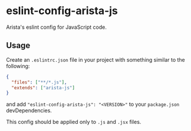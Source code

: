 # eslint-config-arista-js

Arista's eslint config for JavaScript code.

## Usage

Create an `.eslintrc.json` file in your project with something similar to the following:

```json
{
  "files": ["**/*.js"],
  "extends": ["arista-js"]
}
```

and add `"eslint-config-arista-js": "<VERSION>"` to your `package.json` devDependencies.

This config should be applied only to `.js` and `.jsx` files.
